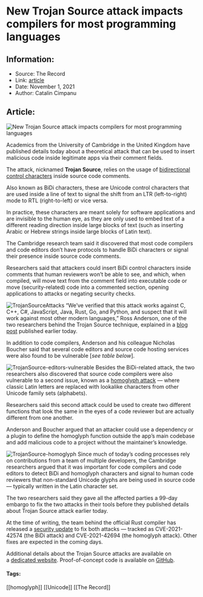# New Trojan Source attack impacts compilers for most programming languages
### 

## Information:
+ Source: The Record
+ Link: [article](https://therecord.media/new-trojan-source-attack-impacts-compilers-for-most-programming-languages/)
+ Date: November 1, 2021
+ Author: Catalin Cimpanu


## Article:
![New Trojan Source attack impacts compilers for most programming languages](https://therecord.media/wp-content/uploads/2021/11/TrojanSource.png)

Academics from the University of Cambridge in the United Kingdom have published details today about a theoretical attack that can be used to insert malicious code inside legitimate apps via their comment fields.


The attack, nicknamed **Trojan Source**, relies on the usage of [bidirectional control characters](https://en.wikipedia.org/wiki/Bidirectional_text) inside source code comments.


Also known as BiDi characters, these are Unicode control characters that are used inside a line of text to signal the shift from an LTR (left-to-right) mode to RTL (right-to-left) or vice versa.


In practice, these characters are meant solely for software applications and are invisible to the human eye, as they are only used to embed text of a different reading direction inside large blocks of text (such as inserting Arabic or Hebrew strings inside large blocks of Latin text).


The Cambridge research team said it discovered that most code compilers and code editors don’t have protocols to handle BiDi characters or signal their presence inside source code comments.


Researchers said that attackers could insert BiDi control characters inside comments that human reviewers won’t be able to see, and which, when compiled, will move text from the comment field into executable code or move (security-related) code into a commented section, opening applications to attacks or negating security checks.


![TrojanSourceAttacks](https://therecord.media/wp-content/uploads/2021/11/TrojanSourceAttacks.gif)
“We’ve verified that this attack works against C, C++, C#, JavaScript, Java, Rust, Go, and Python, and suspect that it will work against most other modern languages,” Ross Anderson, one of the two researchers behind the Trojan Source technique, explained in a [blog post](https://www.lightbluetouchpaper.org/2021/11/01/trojan-source-invisible-vulnerabilities/) published earlier today.


In addition to code compilers, Anderson and his colleague Nicholas Boucher said that several code editors and source code hosting services were also found to be vulnerable [*see table below*].


![TrojanSource-editors-vulnerable](https://www-therecord.recfut.com/wp-content/uploads/2021/11/TrojanSource-editors-vulnerable.png)
Besides the BiDi-related attack, the two researchers also discovered that source code compilers were also vulnerable to a second issue, known as a [homoglyph attack](https://en.wikipedia.org/wiki/IDN_homograph_attack) — where classic Latin letters are replaced with lookalike characters from other Unicode family sets (alphabets).


Researchers said this second attack could be used to create two different functions that look the same in the eyes of a code reviewer but are actually different from one another.


Anderson and Boucher argued that an attacker could use a dependency or a plugin to define the homoglyph function outside the app’s main codebase and add malicious code to a project without the maintainer’s knowledge.


![TrojanSource-homoglyph](https://www-therecord.recfut.com/wp-content/uploads/2021/11/TrojanSource-homoglyph.png)
Since much of today’s coding processes rely on contributions from a team of multiple developers, the Cambridge researchers argued that it was important for code compilers and code editors to detect BiDi and homoglyph characters and signal to human code reviewers that non-standard Unicode glyphs are being used in source code — typically written in the Latin character set.


The two researchers said they gave all the affected parties a 99-day embargo to fix the two attacks in their tools before they published details about Trojan Source attack earlier today.


At the time of writing, the team behind the official Rust compiler has released a [security update](https://blog.rust-lang.org/2021/11/01/cve-2021-42574.html) to fix both attacks — tracked as CVE-2021-42574 (the BiDi attack) and CVE-2021-42694 (the homoglyph attack). Other fixes are expected in the coming days.


Additional details about the Trojan Source attacks are available on a [dedicated website](https://www.trojansource.codes/). Proof-of-concept code is available on [GitHub](https://github.com/nickboucher/trojan-source).





#### Tags:
[[homoglyph]] [[Unicode]] [[The Record]]
